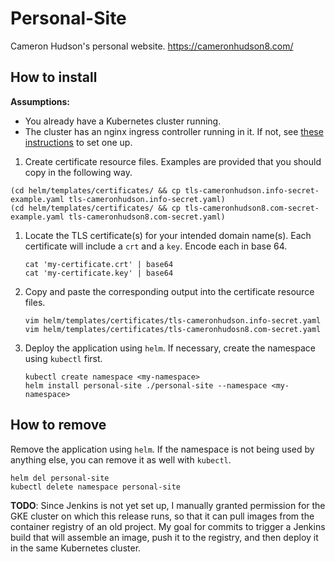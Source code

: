 # Personal-Site

Cameron Hudson's personal website.
https://cameronhudson8.com/

## How to install

**Assumptions:**
* You already have a Kubernetes cluster running.
* The cluster has an nginx ingress controller running in it. If not, see [these instructions](https://cloud.google.com/community/tutorials/nginx-ingress-gke) to set one up.

1. Create certificate resource files. Examples are provided that you should copy in the following way.
```
(cd helm/templates/certificates/ && cp tls-cameronhudson.info-secret-example.yaml tls-cameronhudson.info-secret.yaml)
(cd helm/templates/certificates/ && cp tls-cameronhudson8.com-secret-example.yaml tls-cameronhudson8.com-secret.yaml)
```

1. Locate the TLS certificate(s) for your intended domain name(s). Each certificate will include a `crt` and a `key`. Encode each in base 64.
    ```
    cat 'my-certificate.crt' | base64
    cat 'my-certificate.key' | base64
    ```

1. Copy and paste the corresponding output into the certificate resource files.
    ```
    vim helm/templates/certificates/tls-cameronhudson.info-secret.yaml
    vim helm/templates/certificates/tls-cameronhudosn8.com-secret.yaml
    ```

1. Deploy the application using `helm`. If necessary, create the namespace using `kubectl` first.
    ```
    kubectl create namespace <my-namespace>
    helm install personal-site ./personal-site --namespace <my-namespace>
    ```

## How to remove

Remove the application using `helm`. If the namespace is not being used by anything else, you can remove it as well with `kubectl`.
```
helm del personal-site
kubectl delete namespace personal-site
```

**TODO**: Since Jenkins is not yet set up, I manually granted permission for the GKE cluster on which this release runs, so that it can pull images from the container registry of an old project. My goal for commits to trigger a Jenkins build that will assemble an image, push it to the registry, and then deploy it in the same Kubernetes cluster.
